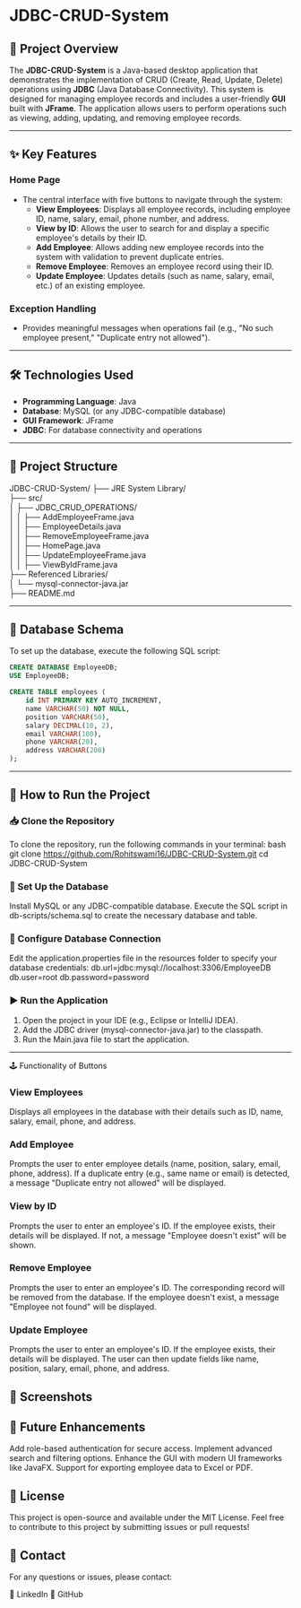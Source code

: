 # JDBC-CRUD-System

## 📜 Project Overview

The **JDBC-CRUD-System** is a Java-based desktop application that demonstrates the implementation of CRUD (Create, Read, Update, Delete) operations using **JDBC** (Java Database Connectivity). This system is designed for managing employee records and includes a user-friendly **GUI** built with **JFrame**. The application allows users to perform operations such as viewing, adding, updating, and removing employee records.

---

## ✨ Key Features

### Home Page
- The central interface with five buttons to navigate through the system:
  - **View Employees**: Displays all employee records, including employee ID, name, salary, email, phone number, and address.
  - **View by ID**: Allows the user to search for and display a specific employee's details by their ID.
  - **Add Employee**: Allows adding new employee records into the system with validation to prevent duplicate entries.
  - **Remove Employee**: Removes an employee record using their ID.
  - **Update Employee**: Updates details (such as name, salary, email, etc.) of an existing employee.
  
### Exception Handling
- Provides meaningful messages when operations fail (e.g., "No such employee present," "Duplicate entry not allowed").

---

## 🛠️ Technologies Used

- **Programming Language**: Java
- **Database**: MySQL (or any JDBC-compatible database)
- **GUI Framework**: JFrame
- **JDBC**: For database connectivity and operations

---

## 📂 Project Structure

JDBC-CRUD-System/
├── JRE System Library/                  
├── src/                                 
│   ├── JDBC_CRUD_OPERATIONS/           
│   │   ├── AddEmployeeFrame.java                
│   │   ├── EmployeeDetails.java             
│   │   ├── RemoveEmployeeFrame.java             
│   │   ├── HomePage.java  
│   │   ├── UpdateEmployeeFrame.java   
│   │   ├── ViewByIdFrame.java                         
├── Referenced Libraries/                
│   └── mysql-connector-java.jar        
├── README.md                            


---

## 📄 Database Schema

To set up the database, execute the following SQL script:

```sql
CREATE DATABASE EmployeeDB;
USE EmployeeDB;

CREATE TABLE employees (
    id INT PRIMARY KEY AUTO_INCREMENT,
    name VARCHAR(50) NOT NULL,
    position VARCHAR(50),
    salary DECIMAL(10, 2),
    email VARCHAR(100),
    phone VARCHAR(20),
    address VARCHAR(200)
);
```

--- 

## 🚀 How to Run the Project

### 📥 Clone the Repository
To clone the repository, run the following commands in your terminal:
bash
git clone https://github.com/Rohitswami16/JDBC-CRUD-System.git
cd JDBC-CRUD-System

### 🔧 Set Up the Database
Install MySQL or any JDBC-compatible database.
Execute the SQL script in db-scripts/schema.sql to create the necessary database and table.
### 🔧 Configure Database Connection
Edit the application.properties file in the resources folder to specify your database credentials:
db.url=jdbc:mysql://localhost:3306/EmployeeDB
db.user=root
db.password=password

### ▶️ Run the Application
1. Open the project in your IDE (e.g., Eclipse or IntelliJ IDEA).
2. Add the JDBC driver (mysql-connector-java.jar) to the classpath.
3. Run the Main.java file to start the application.

---

🕹️ Functionality of Buttons
### View Employees
Displays all employees in the database with their details such as ID, name, salary, email, phone, and address.
### Add Employee
Prompts the user to enter employee details (name, position, salary, email, phone, address).
If a duplicate entry (e.g., same name or email) is detected, a message "Duplicate entry not allowed" will be displayed.
### View by ID
Prompts the user to enter an employee's ID.
If the employee exists, their details will be displayed.
If not, a message "Employee doesn't exist" will be shown.
### Remove Employee
Prompts the user to enter an employee's ID.
The corresponding record will be removed from the database.
If the employee doesn't exist, a message "Employee not found" will be displayed.
### Update Employee
Prompts the user to enter an employee's ID.
If the employee exists, their details will be displayed.
The user can then update fields like name, position, salary, email, phone, and address.

## 📸 Screenshots


## 🚀 Future Enhancements
Add role-based authentication for secure access.
Implement advanced search and filtering options.
Enhance the GUI with modern UI frameworks like JavaFX.
Support for exporting employee data to Excel or PDF.
## 📜 License
This project is open-source and available under the MIT License. Feel free to contribute to this project by submitting issues or pull requests!

## 📧 Contact
For any questions or issues, please contact:

🔗 LinkedIn
🐙 GitHub
